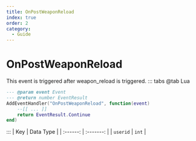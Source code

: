 ```yaml
---
title: OnPostWeaponReload
index: true
order: 2
category:
  - Guide
---
```


# OnPostWeaponReload
This event is triggered after weapon_reload is triggered.
::: tabs
@tab Lua
```lua
--- @param event Event
--- @return number EventResult
AddEventHandler("OnPostWeaponReload", function(event)
    --[[ ... ]]
    return EventResult.Continue
end)
```

:::
|    Key   | Data Type |
| :------: | :-------: |
| `userid` |   `int`   |